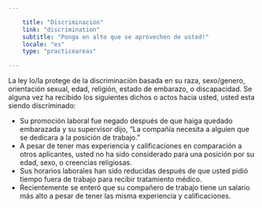 ```yaml
---

    title: "Discriminación"
    link: "discrimination"
    subtitle: "Ponga en alto que se aprovechen de usted!"
    locale: "es"
    type: "practiceareas"

---
```


La ley lo/la protege de la discriminación basada en su raza, sexo/genero, orientación sexual, edad, religión, estado de embarazo, o discapacidad. Se alguna vez ha recibido los siguientes dichos o actos hacia usted, usted esta siendo discriminado:

<aside>
<ul>
    <li>
        Su promoción laboral fue negado después de que haiga quedado embarazada y su supervisor dijo, “La compañía necesita a alguien que se dedicara a la posición de trabajo.”
    </li>
    <li>
        A pesar de tener mas experiencia y calificaciones en comparación a otros aplicantes, usted no ha sido considerado para una posición por su edad, sexo, o creencias religiosas.
    </li>
    <li>
        Sus horarios laborales han sido reducidas después de que usted pidió tiempo fuera de trabajo para recibir tratamiento médico.
    </li>
    <li>
       Recientemente se enteró que su compañero de trabajo tiene un salario más alto a pesar de tener las misma experiencia y calificaciones.
    </li>
</ul>
</aside>